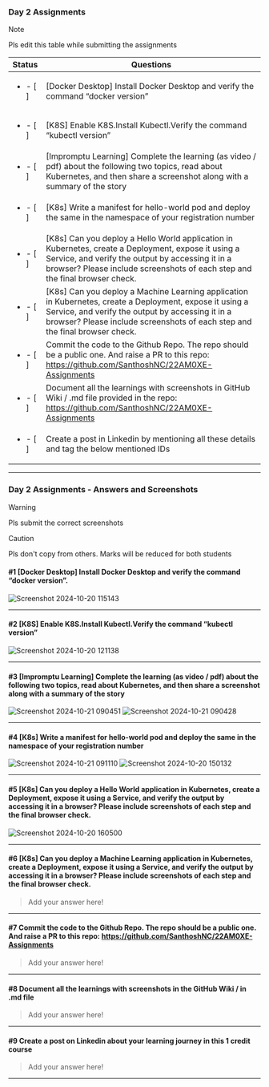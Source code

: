 ### Day 2 Assignments

> [!NOTE]
> Pls edit this table while submitting the assignments

| Status         | Questions     | 
|----------------|---------------|
| <ul><li>- [ ] </li></ul> | [Docker Desktop] Install Docker Desktop and verify the command “docker version” |
| <ul><li>- [ ] </li></ul> | [K8S] Enable K8S.Install Kubectl.Verify the command “kubectl version” |
| <ul><li>- [ ] </li></ul> | [Impromptu Learning] Complete the learning (as video / pdf) about the following two topics, read about Kubernetes, and then share a screenshot along with a summary of the story |
| <ul><li>- [ ] </li></ul> | [K8s] Write a manifest for hello-world pod and deploy the same in the namespace of your registration number |
| <ul><li>- [ ] </li></ul> | [K8s] Can you deploy a Hello World application in Kubernetes, create a Deployment, expose it using a Service, and verify the output by accessing it in a browser? Please include screenshots of each step and the final browser check. |
| <ul><li>- [ ] </li></ul> | [K8s] Can you deploy a Machine Learning application in Kubernetes, create a Deployment, expose it using a Service, and verify the output by accessing it in a browser? Please include screenshots of each step and the final browser check.  |
| <ul><li>- [ ] </li></ul> | Commit the code to the Github Repo. The repo should be a public one. And raise a PR to this repo: https://github.com/SanthoshNC/22AM0XE-Assignments |
| <ul><li>- [ ] </li></ul> | Document all the learnings with screenshots in GitHub Wiki / .md file provided in the repo: https://github.com/SanthoshNC/22AM0XE-Assignments |
| <ul><li>- [ ] </li></ul> | Create a post in Linkedin by mentioning all these details and tag the below mentioned IDs |

***

### Day 2 Assignments - Answers and Screenshots

> [!WARNING]
> Pls submit the correct screenshots

> [!CAUTION]
> Pls don't copy from others. Marks will be reduced for both students

#### #1 [Docker Desktop] Install Docker Desktop and verify the command “docker version”.
![Screenshot 2024-10-20 115143](https://github.com/user-attachments/assets/af5ca5ce-f5ff-4dce-964f-a1902a6daa55)




***

#### #2 [K8S] Enable K8S.Install Kubectl.Verify the command “kubectl version”
![Screenshot 2024-10-20 121138](https://github.com/user-attachments/assets/6fe86189-c1d7-4ec9-a9b0-2de46dfe0664)


***

#### #3 [Impromptu Learning] Complete the learning (as video / pdf) about the following two topics, read about Kubernetes, and then share a screenshot along with a summary of the story
![Screenshot 2024-10-21 090451](https://github.com/user-attachments/assets/7fea45df-785b-476a-bbdf-861bb282d453)
![Screenshot 2024-10-21 090428](https://github.com/user-attachments/assets/76f79ffe-975a-4371-8a65-ba785ee4c937)



***

#### #4 [K8s] Write a manifest for hello-world pod and deploy the same in the namespace of your registration number
![Screenshot 2024-10-21 091110](https://github.com/user-attachments/assets/61dc207d-fedf-412f-8072-3beed6cfd42c)
![Screenshot 2024-10-20 150132](https://github.com/user-attachments/assets/d0a6aaf0-3637-4e83-b894-ad5aa24fb08e)



***

#### #5 [K8s] Can you deploy a Hello World application in Kubernetes, create a Deployment, expose it using a Service, and verify the output by accessing it in a browser? Please include screenshots of each step and the final browser check.
![Screenshot 2024-10-20 160500](https://github.com/user-attachments/assets/9ea5d26d-35d6-4bd8-93ee-f0c4ba11157b)


***

#### #6 [K8s] Can you deploy a Machine Learning application in Kubernetes, create a Deployment, expose it using a Service, and verify the output by accessing it in a browser? Please include screenshots of each step and the final browser check.
> Add your answer here!

***

#### #7 Commit the code to the Github Repo. The repo should be a public one. And raise a PR to this repo: https://github.com/SanthoshNC/22AM0XE-Assignments
> Add your answer here!

***

#### #8 Document all the learnings with screenshots in the GitHub Wiki / in .md file
> Add your answer here!

***

#### #9 Create a post on Linkedin about your learning journey in this 1 credit course
> Add your answer here!

***
